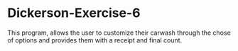 # Dickerson-Exercise-6
This program, allows the user to customize their carwash through the chose of options and provides them with a receipt and final count.
